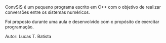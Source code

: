 ConvSIS é um pequeno programa escrito em C++ com o objetivo de realizar conversões entre os sistemas numéricos.

Foi proposto durante uma aula e desenvolvido com o propósito de exercitar programação.

Autor: Lucas T. Batista


